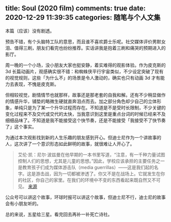title: Soul (2020 film)
comments: true
date: 2020-12-29 11:39:35
categories: 随笔与个人文集
---
本篇（应该）没有剧透。

预告不错，有个头脑特工队的意思，而且谁不喜欢爵士乐呢。社交媒体评价男默女泪、值得三刷，朋友们看完也纷纷推荐。实话讲我是抱着三刷和痛哭的预期进入的影厅。

周一晚的一个小场，没小朋友大家也挺安静，着实难得的观影体验。作为皮克斯的 3d 长篇动画片，观感确实很不错：和蜘蛛侠平行宇宙类似，不少设定突破了现有的视觉规则，这些「为什么不」的场景是令人激动的，确实也只有动画 3d 才有能力去表现，不愧是皮克斯。

但相较视觉，剧情情节也就那样，故事还是那老套的自我和解。还有不少稍显做作的情感升华，铺垫的略微生硬就直奔泪点而去。加之部分角色却少自己的立体形象，单纯只是为了某一个升华过程而存在。不知道是不是受时长限制，不少关键的变化过程来不及交代或交代的太快，当我意识到这里是重点台词的时候已经来不及细细品味了。不知道是我不能接受这个快节奏，还是不能接受「我接受不了快节奏了」这个事实。

为通过本次观影找到新的人生乐趣的朋友感到开心。但迪士尼作为一个讲故事的人，这次讲了一个意识形态如此鲜明的故事，就很难让人开心了。

> 艾伦·凯：尼尔·波兹曼在他早期的一本书里写道，“注意，有一千种力量试图控制人们的思想，尤其是儿童的思想。”因此，学校应该承担的主要任务之一是教育孩子们成为媒体游击队（media guerrillas）——这是我们起的名字。这是游击战，因为一切都被渗透了。你又不是在战场上。它就发生在你的社区，你自己的家里。在我们的环境中不变的东西看起来既自然又不可见。 [来源](https://www.fastcompany.com/40435064/what-alan-kay-thinks-about-the-iphone-and-technology-now)

公众号可以讲这个故事，环球时报可以讲这个故事，但迪士尼不行，迪士尼的故事会有小朋友听的。

总的来说，五星给三星。看完回去再补一补死亡诗社。

